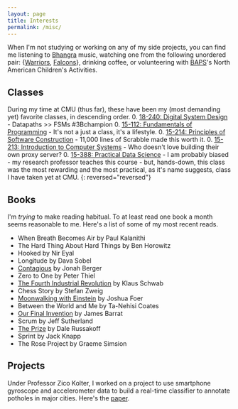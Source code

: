 ```yaml
---
layout: page
title: Interests
permalink: /misc/
---
```


When I'm not studying or working on any of my side projects, you can find me listening to [Bhangra] music, watching one from the following unordered pair: {[Warriors], [Falcons]}, drinking coffee, or volunteering with [BAPS]'s North American Children's Activities.

[Bhangra]: https://open.spotify.com/user/22hduc4qv55hxsvzazraxxfki/playlist/5O1CoGLu8lbsgtLPpus0QK
[Warriors]: http://www.nba.com/warriors
[Falcons]: http://www.atlantafalcons.com
[BAPS]: http://www.baps.org


## Classes
During my time at CMU (thus far), these have been my (most demanding yet) favorite classes, in descending order.
0. [18-240: Digital System Design] - Datapaths >> FSMs #3Bchampion
0. [15-112: Fundamentals of Programming] - It's not a just a class, it's a lifestyle.
0. [15-214: Principles of Software Construction] - 11,000 lines of Scrabble made this worth it.
0. [15-213: Introduction to Computer Systems] - Who doesn't love building their own proxy server?
0. [15-388: Practical Data Science] - I am probably biased - my research professor teaches this course - but, hands-down, this class was the most rewarding and the most practical, as it's name suggests, class I have taken yet at CMU.
{: reversed="reversed"}


## Books
I'm *trying* to make reading habitual. To at least read one book a month seems reasonable to me. Here's a list of some of my most recent reads.
<!---* [Moonwalking with Einstein] by Joshua Foer: Foer made participatory journalism seem easy and mastering mind palace use even easier. This was an amazing book that thoroughly explored how and why we should make use of our memories in our digital world. <br />
[//]* [The Prize] by Dale Russakoff: Russakoff's book made realize how I am forever indebted to those who motivated me, pushed me, and positioned me to be able to flourish after high school. The academic opportunities - via STEM organizations, accelerated programs, and encourgaing teachers - and the extracurriular activities that I had taken for granted in my childhood in suburban New Jersey were nearly nonexistent thirty miles east of me. More detailed review to come soon. <br />
[//]* [The Fourth Industrial Revolution] by Klaus Schwab: Though short, this is a dense read that really helped me understand how I, as a ML/ IoT engineer, can beeter position myself and those around me to succeed in the imminent Industrial Revolution, as we digitize everything around us at unfathomable speeds. <br />
[//]* [Our Final Invention] by James Barrat: Struggling to read this as my mind wanders with every paragraph. I find it hard to digest more than 5-10 pages per sitting. Barrat paints a dark, uninviting future, where AI rules us all.--->
* When Breath Becomes Air by Paul Kalanithi
* The Hard Thing About Hard Things by Ben Horowitz
* Hooked by Nir Eyal
* Longitude by Dava Sobel
* [Contagious] by Jonah Berger
* Zero to One by Peter Thiel 
* [The Fourth Industrial Revolution] by Klaus Schwab
* Chess Story by Stefan Zweig
* [Moonwalking with Einstein] by Joshua Foer
* Between the World and Me by Ta-Nehisi Coates
* [Our Final Invention] by James Barrat
* Scrum by Jeff Sutherland
* [The Prize] by Dale Russakoff
* Sprint by Jack Knapp
* The Rose Project by Graeme Simsion


## Projects
Under Professor Zico Kolter, I worked on a project to use smartphone gyroscope and accelerometer data to build a real-time classifier to annotate potholes in major cities. Here's the [paper].

[15-388: Practical Data Science]: http://www.datasciencecourse.org
[15-213: Introduction to Computer Systems]: http://www.cs.cmu.edu/~./213/
[15-214: Principles of Software Construction]: https://www.cs.cmu.edu/~ckaestne/15214/s2017/
[18-240: Digital System Design]: https://www.ece.cmu.edu/courses/items/18240.html
[15-112: Fundamentals of Programming]: https://www.cs.cmu.edu/~112/
[Moonwalking with Einstein]: http://joshuafoer.com/moonwalking-with-einstein/
[The Prize]: https://www.theatlantic.com/education/archive/2015/09/the-prize-book-review/406579/
[The Fourth Industrial Revolution]: https://www.weforum.org/about/the-fourth-industrial-revolution-by-klaus-schwab
[Our Final Invention]: http://www.jamesbarrat.com/
[Contagious]: http://jonahberger.com/
[paper]: https://umangsbhatt.github.io/Intelligent_Pothole_Detection_Bloomberg.pdf
